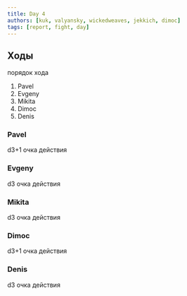 ```yaml
---
title: Day 4
authors: [kuk, valyansky, wickedweaves, jekkich, dimoc]
tags: [report, fight, day]
---
```


## Ходы

порядок хода

1. Pavel
2. Evgeny
3. Mikita
4. Dimoc
5. Denis

### Pavel

d3+1 очка действия

### Evgeny

d3 очка действия

### Mikita

d3 очка действия

### Dimoc

d3+1 очка действия

### Denis

d3 очка действия
